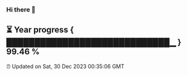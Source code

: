 ### Hi there 👋
⏳ Year progress { █████████████████████████████▁ } 99.46 %
---
⏰ Updated on Sat, 30 Dec 2023 00:35:06 GMT

